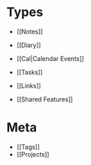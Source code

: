 # Types
- [[Notes]]
- [[Diary]]
- [[Cal|Calendar Events]]
- [[Tasks]]
- [[Links]]

- [[Shared Features]]

# Meta
- [[Tags]]
- [[Projects]]
